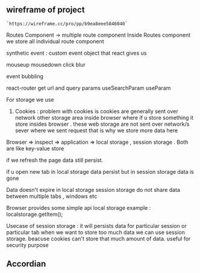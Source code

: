 ## wireframe of project
    
    `https://wireframe.cc/pro/pp/b9ea8eee5846040`




Routes Component -> multiple route component
Inside Routes component we store all individual route component



synthetic event : custom event object that react gives us

mouseup
mousedown
click 
blur


event bubbling

react-router get url and query params
useSearchParam
useParam


For storage we use 
1. Cookies : problem with cookies is cookies are generally sent over network
other storage area inside browser where if u store something it store insides browser . these web storage are not sent over network/s
sever where we sent request that is why we store more data here

Browser => inspect => application => local storage , session storage  . Both are like key-value store

if we refresh the page data still persist.

if u open new tab in local storage data persist but in session storage data is gone


Data doesn't expire in local storage
session storage do not share data between multiple tabs , windows etc


Browser provides some simple api local storage 
example : localstorage.getItem();


Usecase of session storage : it will persists data for particular session or particular tab when we want to store too much data we
can use session storage. beacuse cookies can't store that much amount of data. useful for security purpose


## Accordian